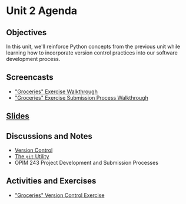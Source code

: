 # Unit 2 Agenda

## Objectives

In this unit, we'll reinforce Python concepts from the previous unit while learning how to incorporate version control practices into our software development process.

## Screencasts

  + ["Groceries" Exercise Walkthrough](https://www.youtube.com/watch?v=Noy20XaMqho&feature=youtu.be)
  + ["Groceries" Exercise Submission Process Walkthrough](https://youtu.be/aHYcxb2mDlY)

## [Slides](https://docs.google.com/presentation/d/1ZAOXpio3o15pvaeXNOTvTpMY7Km9lWpb4CYesjyR7PU/edit?usp=sharing)

## Discussions and Notes

  + [Version Control](/notes/version-control.md)
  + [The `git` Utility](/notes/git.md)
  + OPIM 243 Project Development and Submission Processes

## Activities and Exercises

  + ["Groceries" Version Control Exercise](/exercises/groceries/version-control.md)
